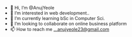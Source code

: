 - 👋 Hi, I’m @AnujYeole
- 👀 I’m interested in web development..
- 🌱 I’m currently learning bSc in Computer Sci.
- 💞️ I’m looking to collaborate on online business platform
- 📫 How to reach me ...anujyeole23@gmail.com

<!---
AnujYeole/AnujYeole is a ✨ special ✨ repository because its `README.md` (this file) appears on your GitHub profile.
You can click the Preview link to take a look at your changes.
--->
